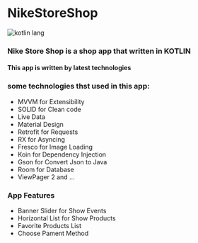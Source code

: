 # NikeStoreShop
![kotlin lang](https://user-images.githubusercontent.com/51839181/185736286-4fa7571f-b1ea-43a9-bb1d-d78e6650f3f1.png)



### Nike Store Shop is a shop app that written in  **KOTLIN**

#### This app is written by latest technologies

### some technologies thst used in this app:

- MVVM for Extensibility
- SOLID for Clean code
- Live Data 
- Material Design 
- Retrofit for Requests
- RX for Asyncing
- Fresco for Image Loading
- Koin for Dependency Injection
- Gson for Convert Json to Java
- Room for Database
- ViewPager 2
and ...

### App Features

- Banner Slider for Show Events
- Horizontal List for Show Products
- Favorite Products List
- Choose Pament Method










